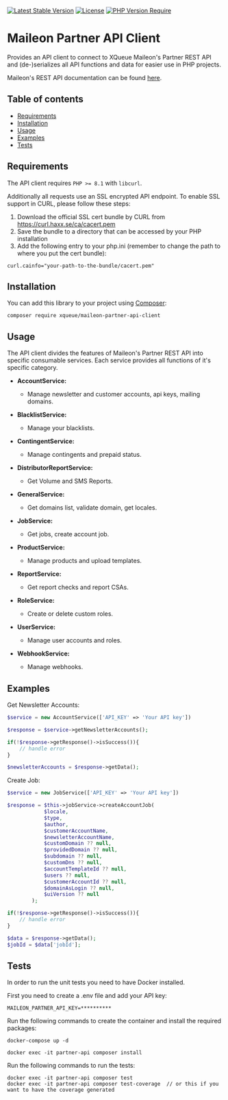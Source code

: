 [![Latest Stable Version](http://poser.pugx.org/xqueue/maileon-partner-api-client/v)](https://packagist.org/packages/xqueue/maileon-partner-api-client)
[![License](http://poser.pugx.org/xqueue/maileon-partner-api-client/license)](https://packagist.org/packages/xqueue/maileon-partner-api-client)
[![PHP Version Require](http://poser.pugx.org/xqueue/maileon-partner-api-client/require/php)](https://packagist.org/packages/xqueue/maileon-partner-api-client)

# Maileon Partner API Client

Provides an API client to connect to XQueue Maileon's Partner REST API and (de-)serializes all API functions and data for easier use in PHP projects.

Maileon's REST API documentation can be found [here](https://support.maileon.com/support/partner-api/).

## Table of contents
* [Requirements](#requirements)
* [Installation](#installation)
* [Usage](#usage)
* [Examples](#examples)
* [Tests](#tests)


## Requirements
The API client requires `PHP >= 8.1` with `libcurl`.

Additionally all requests use an SSL encrypted API endpoint.
To enable SSL support in CURL, please follow these steps:
1. Download the official SSL cert bundle by CURL from https://curl.haxx.se/ca/cacert.pem
2. Save the bundle to a directory that can be accessed by your PHP installation
3. Add the following entry to your php.ini (remember to change the path to where you put the cert bundle):
```
curl.cainfo="your-path-to-the-bundle/cacert.pem"
```

## Installation

You can add this library to your project using [Composer](https://getcomposer.org/):

```
composer require xqueue/maileon-partner-api-client
```

## Usage

The API client divides the features of Maileon's Partner REST API into specific consumable services. Each service provides all functions of it's specific category.
* **AccountService:**
  * Manage newsletter and customer accounts, api keys, mailing domains.


* **BlacklistService:**
  * Manage your blacklists.


* **ContingentService:**
  * Manage contingents and prepaid status.


* **DistributorReportService:**
  * Get Volume and SMS Reports.


* **GeneralService:**
  * Get domains list, validate domain, get locales.


* **JobService:**
  * Get jobs, create account job.


* **ProductService:**
  * Manage products and upload templates.


* **ReportService:**
  * Get report checks and report CSAs.


* **RoleService:**
  * Create or delete custom roles.


* **UserService:**
  * Manage user accounts and roles.


* **WebhookService:**
    * Manage webhooks.

## Examples
Get Newsletter Accounts:
```php
$service = new AccountService(['API_KEY' => 'Your API key'])

$response = $service->getNewsletterAccounts();

if(!$response->getResponse()->isSuccess()){
    // handle error
}

$newsletterAccounts = $response->getData();
```

Create Job:
```php
$service = new JobService(['API_KEY' => 'Your API key'])

$response = $this->jobService->createAccountJob(
            $locale,
            $type,
            $author,
            $customerAccountName,
            $newsletterAccountName,
            $customDomain ?? null,
            $providedDomain ?? null,
            $subdomain ?? null,
            $customDns ?? null,
            $accountTemplateId ?? null,
            $users ?? null,
            $customerAccountId ?? null,
            $domainAsLogin ?? null,
            $uiVersion ?? null
        );

if(!$response->getResponse()->isSuccess()){
    // handle error
}

$data = $response->getData();
$jobId = $data['jobId'];
```


## Tests
In order to run the unit tests you need to have Docker installed.

First you need to create a .env file and add your API key:
```dotenv
MAILEON_PARTNER_API_KEY=**********
```

Run the following commands to create the container and install the required packages:
```
docker-compose up -d

docker exec -it partner-api composer install 
```

Run the following commands to run the tests:
```shell
docker exec -it partner-api composer test
docker exec -it partner-api composer test-coverage  // or this if you want to have the coverage generated 
```
